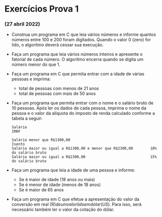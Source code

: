 # Exercícios Prova 1

### (27 abril 2022)

- Construa um programa em C que leia vários números e informe quantos números entre 100 e 200 foram digitados. Quando o valor 0 (zero) for lido, o algoritmo deverá cessar sua execução.

- Faça um programa que leia vários números inteiros e apresente o fatorial de cada número. O algoritmo encerra quando se digita um número menor do que 1.

- Faça um programa em C que permita entrar com a idade de várias pessoas e imprima:
    - total de pessoas com menos de 21 anos
    - total de pessoas com mais de 50 anos

- Faça um programa que permita entrar com o nome e o salário bruto de 10 pessoas. Após ler os dados de cada pessoa, imprima o nome da pessoa e o valor da alíquota do imposto de renda calculado conforme a tabela a seguir:

    ```    
    Salário                                                         IRRF

    Salário menor que R$1300,00                                     Isento
    Salário maior ou igual a R$1300,00 e menor que R$2300,00        10% do salário bruto
    Salário maior ou igual a R$2300,00                              15% do salário bruto
    ```

- Faça um programa que leia a idade de uma pessoa e informe:

    - Se é maior de idade (18 anos ou mais)
    - Se é menor de idade (menos de 18 anos)
    - Se é maior de 65 anos

- Faça um programa em C que efetue a apresentação do valor da conversão em real (R$) de um valor lido em dólar (US$). Para isso, será necessário também ler o valor da cotação do dólar.